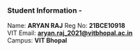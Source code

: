 ### Student Information -
Name: **ARYAN RAJ**
Reg No: **21BCE10918**  
VIT Email: **aryan.raj_2021@vitbhopal.ac.in**  
Campus: **VIT Bhopal**

